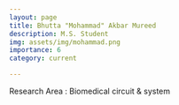 ```yaml
---
layout: page
title: Bhutta "Mohammad" Akbar Mureed
description: M.S. Student
img: assets/img/mohammad.png
importance: 6
category: current

---
```


Research Area : Biomedical circuit & system